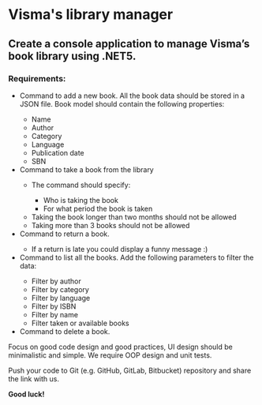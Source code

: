 <h1>Visma's library manager</h1>
<h2>Create a console application to manage Visma’s book library using .NET5.</h2>
<h3>Requirements:</h3>
<ul>
    <li>Command to add a new book. All the book data should be stored in a JSON file. Book model should contain the
        following properties:</li>
    <ul>
        <li>Name</li>
        <li>Author</li>
        <li>Category</li>
        <li>Language</li>
        <li>Publication date</li>
        <li>SBN</li>
    </ul>
    <li>Command to take a book from the library</li>
    <ul>
        <li>The command should specify:</li>
        <ul>
            <li>Who is taking the book</li>
            <li>For what period the book is taken</li>
        </ul>
        <li>Taking the book longer than two months should not be allowed</li>
        <li>Taking more than 3 books should not be allowed</li>
    </ul>
    <li>Command to return a book.</li>
    <ul>
        <li>If a return is late you could display a funny message :)</li>
    </ul>
    <li>Command to list all the books. Add the following parameters to filter the data:</li>
    <ul>
        <li>Filter by author</li>
        <li>Filter by category</li>
        <li>Filter by language</li>
        <li>Filter by ISBN</li>
        <li>Filter by name</li>
        <li>Filter taken or available books</li>
    </ul>
    <li>Command to delete a book.</li>
</ul>
<p>
    Focus on good code design and good practices, UI design should be minimalistic and simple.
    We require OOP design and unit tests.
</p>
<p>
    Push your code to Git (e.g. GitHub, GitLab, Bitbucket) repository and share the link with us.
</p>
<p><b>Good luck!</b></p>
